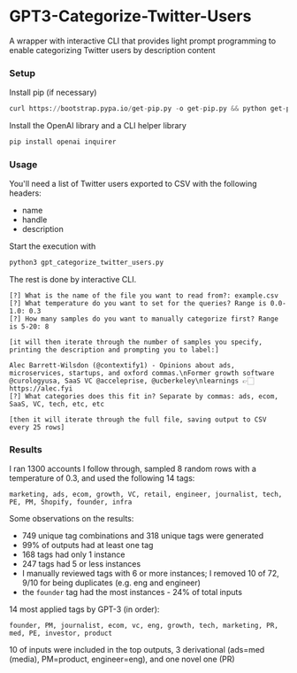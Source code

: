 # GPT3-Categorize-Twitter-Users
A wrapper with interactive CLI that provides light prompt programming to enable categorizing Twitter users by description content



### Setup

Install pip (if necessary)
```py
curl https://bootstrap.pypa.io/get-pip.py -o get-pip.py && python get-pip.py
```
Install the OpenAI library and a CLI helper library
```py
pip install openai inquirer
```

### Usage

You'll need a list of Twitter users exported to CSV with the following headers:
* name
* handle
* description

Start the execution with
```py
python3 gpt_categorize_twitter_users.py
```
The rest is done by interactive CLI. 
```text
[?] What is the name of the file you want to read from?: example.csv
[?] What temperature do you want to set for the queries? Range is 0.0-1.0: 0.3
[?] How many samples do you want to manually categorize first? Range is 5-20: 8

[it will then iterate through the number of samples you specify, printing the description and prompting you to label:]

Alec Barrett-Wilsdon (@contextify1) - Opinions about ads, microservices, startups, and oxford commas.\nFormer growth software @curologyusa, SaaS VC @acceleprise, @ucberkeley\nlearnings 👉🏻 https://alec.fyi
[?] What categories does this fit in? Separate by commas: ads, ecom, SaaS, VC, tech, etc, etc

[then it will iterate through the full file, saving output to CSV every 25 rows]
```

### Results

I ran 1300 accounts I follow through, sampled 8 random rows with a temperature of 0.3, and used the following 14 tags:
```text
marketing, ads, ecom, growth, VC, retail, engineer, journalist, tech, PE, PM, Shopify, founder, infra
```
Some observations on the results:
* 749 unique tag combinations and 318 unique tags were generated
* 99% of outputs had at least one tag
* 168 tags had only 1 instance
* 247 tags had 5 or less instances
* I manually reviewed tags with 6 or more instances; I removed 10 of 72, 9/10 for being duplicates (e.g. eng and engineer)
* the `founder` tag had the most instances - 24% of total inputs

14 most applied tags by GPT-3 (in order):
```text
founder, PM, journalist, ecom, vc, eng, growth, tech, marketing, PR, med, PE, investor, product
```
10 of inputs were included in the top outputs, 3 derivational (ads=med (media), PM=product, engineer=eng), and one novel one (PR)
